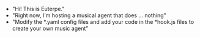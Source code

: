 - "Hi! This is Euterpe."
- "Right now, I'm hosting a musical agent that does ... nothing"
- "Modify the *.yaml config files and add your code in the *hook.js files to create your own music agent"
